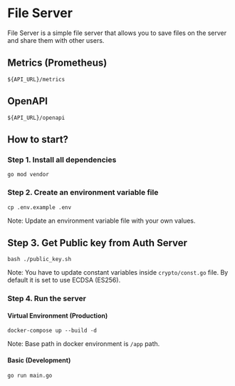 # File Server
File Server is a simple file server that allows you to save files on the server and share them with other users.

## Metrics (Prometheus)
```
${API_URL}/metrics
```

## OpenAPI
```
${API_URL}/openapi
```

## How to start?

### Step 1. Install all dependencies
```
go mod vendor
```

### Step 2. Create an environment variable file
```
cp .env.example .env
```

Note: Update an environment variable file with your own values.

## Step 3. Get Public key from Auth Server
```
bash ./public_key.sh
```

Note: You have to update constant variables inside ```crypto/const.go``` file. By default it is set to use ECDSA (ES256).

### Step 4. Run the server

#### Virtual Environment (Production)
```
docker-compose up --build -d
```

Note: Base path in docker environment is ```/app``` path.

#### Basic (Development)
```
go run main.go
```